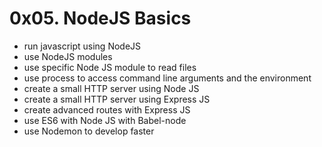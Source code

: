# 0x05. NodeJS Basics


-    run javascript using NodeJS
-    use NodeJS modules
-    use specific Node JS module to read files
-    use process to access command line arguments and the environment
-    create a small HTTP server using Node JS
-    create a small HTTP server using Express JS
-    create advanced routes with Express JS
-    use ES6 with Node JS with Babel-node
-    use Nodemon to develop faster

